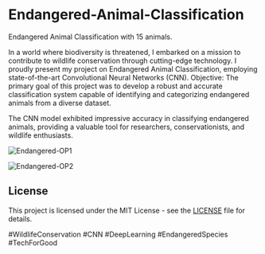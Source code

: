 # Endangered-Animal-Classification

Endangered Animal Classification with 15 animals.

In a world where biodiversity is threatened, I embarked on a mission to contribute to wildlife conservation through cutting-edge technology. I proudly present my project on Endangered Animal Classification, employing state-of-the-art Convolutional Neural Networks (CNN).
Objective:
The primary goal of this project was to develop a robust and accurate classification system capable of identifying and categorizing endangered animals from a diverse dataset.

The CNN model exhibited impressive accuracy in classifying endangered animals, providing a valuable tool for researchers, conservationists, and wildlife enthusiasts.

![Endangered-OP1](https://github.com/user-attachments/assets/987c57bd-d2ff-415f-95b8-23b6abe4634a)

![Endangered-OP2](https://github.com/user-attachments/assets/fc9142b0-5a25-4860-b93b-410a550eb5e3)


## License

This project is licensed under the MIT License - see the [LICENSE](LICENSE) file for details.

#WildlifeConservation #CNN #DeepLearning #EndangeredSpecies #TechForGood
